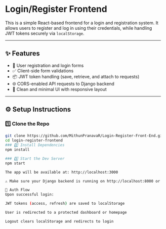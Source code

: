 # Login/Register Frontend

This is a simple React-based frontend for a login and registration system. It allows users to register and log in using their credentials, while handling JWT tokens securely via `localStorage`.

---

## ✨ Features

- 🔐 User registration and login forms
- ✅ Client-side form validations
- 📦 JWT token handling (save, retrieve, and attach to requests)
- 🌐 CORS-enabled API requests to Django backend
- 🧼 Clean and minimal UI with responsive layout
---
## ⚙️ Setup Instructions

### 1️⃣ Clone the Repo

```bash
git clone https://github.com/MithunPranavaR/Login-Register-Front-End.git
cd login-register-frontend
### 2️⃣ Install Dependencies
npm install

### 3️⃣ Start the Dev Server
npm start

The app will be available at: http://localhost:3000

⚠️ Make sure your Django backend is running on http://localhost:8000 or update the base URL accordingly in your API service file.

🔐 Auth Flow
Upon successful login:

JWT tokens (access, refresh) are saved to localStorage

User is redirected to a protected dashboard or homepage

Logout clears localStorage and redirects to login
